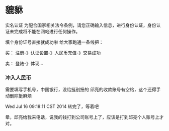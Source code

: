
# 貔貅

实名认证
为配合国家相关法令条例，请您正确输入信息，进行身份认证，身份认证未完成将不能在网站进行任何操作。

填个身份证号直接就成功啦
给大家跑通一条线把：

买：
注册-》认证设置-》人民币充值-》交易成功

卖：
登陆-》体现...


### 冲入人民币

需要填写手机号，中国银行，没给挺别扭的
邱亮的收款账号有空格，这个还得手动删除挺麻烦

Wed Jul 16 09:18:11 CST 2014 转完了，等着吧

晕，邱亮给我来电话，说我的钱打到公司账号上了，应该是打到邱亮个人账号上才对。
